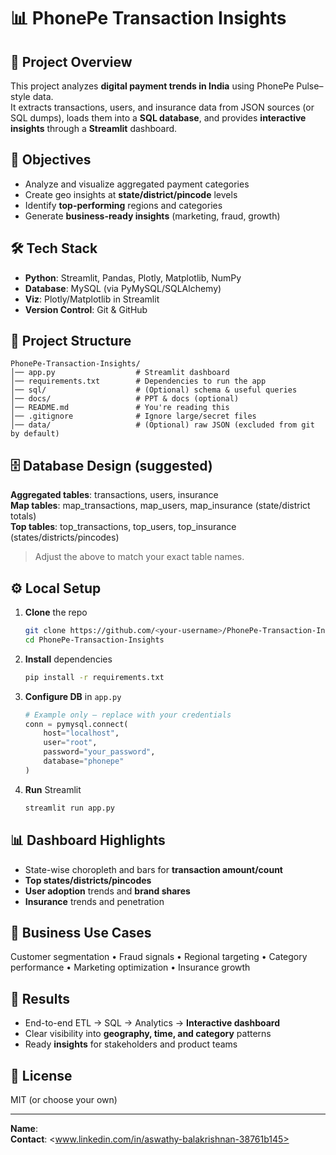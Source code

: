 # 📊 PhonePe Transaction Insights

## 📌 Project Overview
This project analyzes **digital payment trends in India** using PhonePe Pulse–style data.  
It extracts transactions, users, and insurance data from JSON sources (or SQL dumps), loads them into a **SQL database**, and provides **interactive insights** through a **Streamlit** dashboard.

## 🎯 Objectives
- Analyze and visualize aggregated payment categories
- Create geo insights at **state/district/pincode** levels
- Identify **top-performing** regions and categories
- Generate **business-ready insights** (marketing, fraud, growth)

## 🛠️ Tech Stack
- **Python**: Streamlit, Pandas, Plotly, Matplotlib, NumPy
- **Database**: MySQL (via PyMySQL/SQLAlchemy)
- **Viz**: Plotly/Matplotlib in Streamlit
- **Version Control**: Git & GitHub

## 📂 Project Structure
```
PhonePe-Transaction-Insights/
│── app.py                  # Streamlit dashboard
│── requirements.txt        # Dependencies to run the app
│── sql/                    # (Optional) schema & useful queries
│── docs/                   # PPT & docs (optional)
│── README.md               # You're reading this
│── .gitignore              # Ignore large/secret files
│── data/                   # (Optional) raw JSON (excluded from git by default)
```

## 🗄️ Database Design (suggested)
**Aggregated tables**: transactions, users, insurance  
**Map tables**: map_transactions, map_users, map_insurance (state/district totals)  
**Top tables**: top_transactions, top_users, top_insurance (states/districts/pincodes)

> Adjust the above to match your exact table names.

## ⚙️ Local Setup
1. **Clone** the repo
   ```bash
   git clone https://github.com/<your-username>/PhonePe-Transaction-Insights.git
   cd PhonePe-Transaction-Insights
   ```

2. **Install** dependencies
   ```bash
   pip install -r requirements.txt
   ```

3. **Configure DB** in `app.py`
   ```python
   # Example only – replace with your credentials
   conn = pymysql.connect(
       host="localhost",
       user="root",
       password="your_password",
       database="phonepe"
   )
   ```

4. **Run** Streamlit
   ```bash
   streamlit run app.py
   ```

## 📊 Dashboard Highlights
- State-wise choropleth and bars for **transaction amount/count**
- **Top states/districts/pincodes**
- **User adoption** trends and **brand shares**
- **Insurance** trends and penetration

## 🧠 Business Use Cases
Customer segmentation • Fraud signals • Regional targeting • Category performance • Marketing optimization • Insurance growth

## 🚀 Results
- End-to-end ETL → SQL → Analytics → **Interactive dashboard**
- Clear visibility into **geography, time, and category** patterns
- Ready **insights** for stakeholders and product teams

## 📜 License
MIT (or choose your own)

---

**Name**: <Aswathy>  
**Contact**: <www.linkedin.com/in/aswathy-balakrishnan-38761b145>
